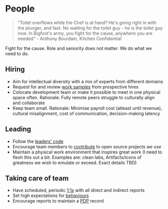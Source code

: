 # People

> "Toilet overflows while the Chef is at hand? He's going right in with the plunger, and fast. No waiting for the toilet guy - he is the toilet guy now. In Bigfoot's army, you fight for the cause, anywhere you are needed" - Anthony Bourdain, Kitchen Confidential

Fight for the cause. Role and seniority does not matter. We do what we need to do.

## Hiring

- Aim for intellectual diversity with a mix of experts from different domains
- Request for and review [work samples](work_samples.md) from prospective hires
- Colocate development team or make it possible to meet in one physical space often. Rationale: Fully remote peers struggle to culturally align and collaborate
- Keep team small. Rationale: Minimise payroll cost (atleast until revenue), cultural misalignment, cost of communication, decision-making latency

## Leading

- Follow the [leaders' code](leaders_code.md)
- Encourage team members to [contribute](oss_contrib.md) to open source projects _we use_
- Maintain a physical work environment that inspires great work (I need to flesh this out a bit. Examples are: clean labs, Artifacts/icons of greatness we wish to emulate or exceed. Exact details TBD)

## Taking care of team

- Have scheduled, periodic [1:1s](one-to-ones.md) with all direct and indirect reports
- Set high expectations for [behaviours](behaviours.md)
- Encourage reports to maintain a [PDP](pdp.md) record
